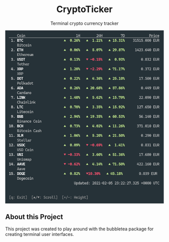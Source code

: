 <h1 align="center">CryptoTicker</h1>
<p align="center">
Terminal crypto currency tracker
</p>
<p align="center">
<img align="center" src="./docs/image.png"/>
</p>

## About this Project

This project was created to play around with the bubbletea package for creating terminal user interfaces.
